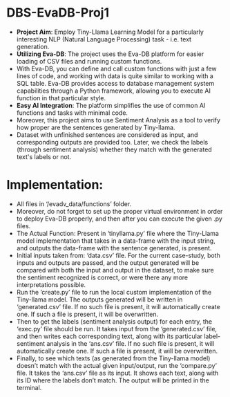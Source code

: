# DBS-EvaDB-Proj1

* **Project Aim**: Employ Tiny-Llama Learning Model for a particularly interesting NLP  (Natural Language Processing) task - i.e. text generation.
* **Utilizing Eva-DB**: The project uses the Eva-DB platform for easier loading of CSV files and running custom functions.
* With Eva-DB, you can define and call custom functions with just a few lines of code, and working with data is quite similar to working with a SQL table. Eva-DB provides access to database management system capabilities through a Python framework, allowing you to execute AI function in that particular style.
* **Easy AI Integration**: The platform simplifies the use of common AI functions and tasks with minimal code.
* Moreover, this project aims to use Sentiment Analysis as a tool to verify how proper are the sentences generated by Tiny-llama. 
* Dataset with unfinished sentences are considered as input, and corresponding outputs are provided too. Later, we check the labels (through sentiment analysis) whether they match with the generated text's labels or not.

# Implementation:
* All files in ‘/evadv_data/functions’ folder. 
* Moreover, do not forget to set up the proper virtual environment in order to deploy Eva-DB properly, and then after you can execute the given .py files.
* The Actual Function: Present in ‘tinyllama.py’ file where the Tiny-Llama model implementation that takes in a data-frame with the input string, and outputs the data-frame with the sentence generated, is present.
* Initial inputs taken from: ‘data.csv’ file. For the current case-study, both inputs and outputs are passed, and the output generated will be compared with both the input and output in the dataset, to make sure the sentiment recognized is correct, or were there any more interpretations possible.
* Run the ‘create.py’ file to run the local custom implementation of the Tiny-llama model. The outputs generated will be written in ‘generated.csv’ file. If no such file is present, it will automatically create one. If such a file is present, it will be overwritten.
* Then to get the labels (sentiment analysis output) for each entry, the ‘exec.py’ file should be run. It takes input from the ‘generated.csv’ file, and then writes each corresponding text, along with its particular label-sentiment analysis in the ‘ans.csv’ file. If no such file is present, it will automatically create one. If such a file is present, it will be overwritten.
* Finally, to see which texts (as generated from the Tiny-llama model) doesn’t match with the actual given input/output, run the ‘compare.py’ file. It takes the ‘ans.csv’ file as its input. It shows each text, along with its ID where the labels don’t match. The output will be printed in the terminal. 
